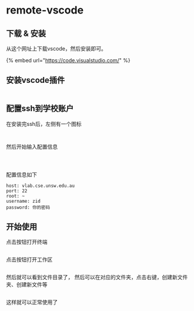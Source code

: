 # remote-vscode

## 下载 & 安装

从这个网址上下载vscode，然后安装即可。

{% embed url="https://code.visualstudio.com/" %}

## 安装vscode插件

<figure><img src=".gitbook/assets/image.png" alt=""><figcaption></figcaption></figure>

## 配置ssh到学校账户

在安装完ssh后，左侧有一个图标

<figure><img src=".gitbook/assets/image (2).png" alt=""><figcaption></figcaption></figure>

<figure><img src=".gitbook/assets/image (3).png" alt=""><figcaption></figcaption></figure>

然后开始输入配置信息

<figure><img src=".gitbook/assets/image (4).png" alt=""><figcaption></figcaption></figure>

<figure><img src=".gitbook/assets/image (5).png" alt=""><figcaption></figcaption></figure>

<figure><img src=".gitbook/assets/image (7).png" alt=""><figcaption></figcaption></figure>

配置信息如下

```
host: vlab.cse.unsw.edu.au
port: 22
root: ~
username: zid
password: 你的密码
```

## 开始使用

点击按钮打开终端

<figure><img src=".gitbook/assets/image (9).png" alt=""><figcaption></figcaption></figure>

点击按钮打开工作区

<figure><img src=".gitbook/assets/image (10).png" alt=""><figcaption></figcaption></figure>

然后就可以看到文件目录了， 然后可以在对应的文件夹，点击右键，创建新文件夹、创建新文件等

<figure><img src=".gitbook/assets/image (11).png" alt=""><figcaption></figcaption></figure>

这样就可以正常使用了
